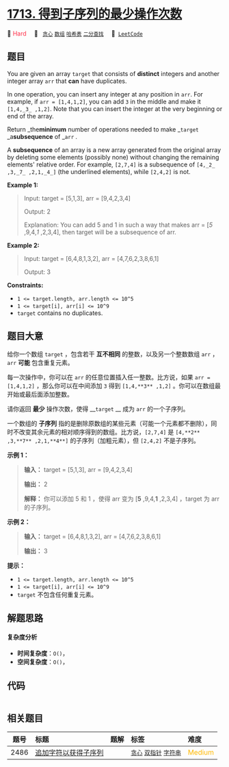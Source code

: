 # [1713. 得到子序列的最少操作次数](https://leetcode.com/problems/minimum-operations-to-make-a-subsequence)

🔴 <font color=#ff334b>Hard</font>&emsp; 🔖&ensp; [`贪心`](/tag/greedy.md) [`数组`](/tag/array.md) [`哈希表`](/tag/hash-table.md) [`二分查找`](/tag/binary-search.md)&emsp; 🔗&ensp;[`LeetCode`](https://leetcode.com/problems/minimum-operations-to-make-a-subsequence)

## 题目

You are given an array `target` that consists of **distinct** integers and
another integer array `arr` that **can** have duplicates.

In one operation, you can insert any integer at any position in `arr`. For
example, if `arr = [1,4,1,2]`, you can add `3` in the middle and make it
`[1,4,_3_ ,1,2]`. Note that you can insert the integer at the very beginning
or end of the array.

Return _the**minimum** number of operations needed to make _`target`
_a**subsequence** of _`arr` _._

A **subsequence** of an array is a new array generated from the original array
by deleting some elements (possibly none) without changing the remaining
elements' relative order. For example, `[2,7,4]` is a subsequence of `[4,_2_
,3,_7_ ,2,1,_4_]` (the underlined elements), while `[2,4,2]` is not.



**Example 1:**

> Input: target = [5,1,3], arr = [9,4,2,3,4]
> 
> Output: 2
> 
> Explanation: You can add 5 and 1 in such a way that makes arr = [_5_ ,9,4,_1_ ,2,3,4], then target will be a subsequence of arr.

**Example 2:**

> Input: target = [6,4,8,1,3,2], arr = [4,7,6,2,3,8,6,1]
> 
> Output: 3

**Constraints:**

  * `1 <= target.length, arr.length <= 10^5`
  * `1 <= target[i], arr[i] <= 10^9`
  * `target` contains no duplicates.


## 题目大意

给你一个数组 `target` ，包含若干 **互不相同** 的整数，以及另一个整数数组 `arr` ，`arr` **可能** 包含重复元素。

每一次操作中，你可以在 `arr` 的任意位置插入任一整数。比方说，如果 `arr = [1,4,1,2]` ，那么你可以在中间添加 `3` 得到
`[1,4,**3** ,1,2]` 。你可以在数组最开始或最后面添加整数。

请你返回 **最少** 操作次数，使得 __`target` __ 成为 `arr` 的一个子序列。

一个数组的 **子序列** 指的是删除原数组的某些元素（可能一个元素都不删除），同时不改变其余元素的相对顺序得到的数组。比方说，`[2,7,4]` 是
`[4,**2** ,3,**7** ,2,1,**4**]` 的子序列（加粗元素），但 `[2,4,2]` 不是子序列。

**示例 1：**

> 
> 
> 
> 
> 
> **输入：** target = [5,1,3], arr = [9,4,2,3,4]
> 
> **输出：** 2
> 
> **解释：** 你可以添加 5 和 1 ，使得 arr 变为 [**5** ,9,4,**1** ,2,3,4] ，target 为 arr 的子序列。
> 
> 

**示例 2：**

> 
> 
> 
> 
> 
> **输入：** target = [6,4,8,1,3,2], arr = [4,7,6,2,3,8,6,1]
> 
> **输出：** 3
> 
> 

**提示：**

  * `1 <= target.length, arr.length <= 10^5`
  * `1 <= target[i], arr[i] <= 10^9`
  * `target` 不包含任何重复元素。


## 解题思路

#### 复杂度分析

- **时间复杂度**：`O()`，
- **空间复杂度**：`O()`，

## 代码

```javascript

```

## 相关题目

<!-- prettier-ignore -->
| 题号 | 标题 | 题解 | 标签 | 难度 |
| :------: | :------ | :------: | :------ | :------ |
| 2486 | [追加字符以获得子序列](https://leetcode.com/problems/append-characters-to-string-to-make-subsequence) |  |  [`贪心`](/tag/greedy.md) [`双指针`](/tag/two-pointers.md) [`字符串`](/tag/string.md) | <font color=#ffb800>Medium</font> |